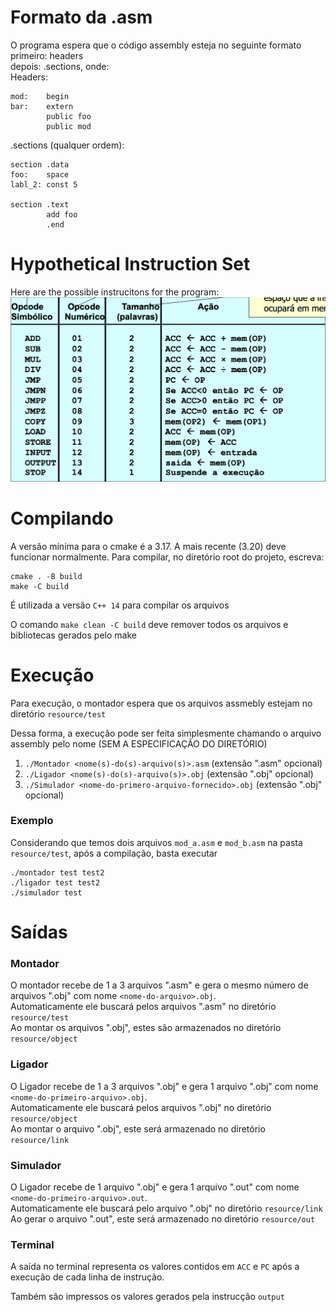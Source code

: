 # Formato da .asm
O programa espera que o código assembly esteja no seguinte formato
primeiro: headers \
depois: .sections, onde: \
Headers:
```
mod:    begin
bar:    extern
        public foo
        public mod
```
.sections (qualquer ordem):
```
section .data
foo:    space
labl_2: const 5

section .text
        add foo
        .end
```

# Hypothetical Instruction Set
Here are the possible instrucitons for the program: \
![Instruction Set](images/InstructionSet.png)


# Compilando
A versão mínima para o cmake é a 3.17. A mais recente (3.20) deve funcionar normalmente.
Para compilar, no diretório root do projeto, escreva:
```
cmake . -B build
make -C build
```

É utilizada a versão `C++ 14` para compilar os arquivos

O comando `make clean -C build` deve remover todos os arquivos
e bibliotecas gerados pelo make

# Execução
Para execução, o montador espera que os arquivos assmebly
estejam no diretório `resource/test`

Dessa forma, a execução pode ser feita simplesmente chamando o arquivo assembly
pelo nome (SEM A ESPECIFICAÇÃO DO DIRETÓRIO)
1. `./Montador <nome(s)-do(s)-arquivo(s)>.asm`    (extensão ".asm" opcional)
2. `./Ligador <nome(s)-do(s)-arquivo(s)>.obj`   (extensão ".obj" opcional)
3. `./Simulador <nome-do-primero-arquivo-fornecido>.obj` (extensão ".obj" opcional)
### Exemplo
Considerando que temos dois arquivos `mod_a.asm` e `mod_b.asm` na pasta `resource/test`, após a compilação, basta executar
```
./montador test test2
./ligador test test2
./simulador test
```
# Saídas
### Montador
O montador recebe de 1 a 3 arquivos ".asm" e gera o mesmo número de arquivos ".obj" com nome `<nome-do-arquivo>.obj`.\
Automaticamente ele buscará pelos arquivos ".asm" no diretório `resource/test`\
Ao montar os arquivos ".obj", estes são armazenados no diretório `resource/object`

### Ligador
O Ligador recebe de 1 a 3 arquivos ".obj" e gera 1 arquivo ".obj" com nome `<nome-do-primeiro-arquivo>.obj`.\
Automaticamente ele buscará pelos arquivos ".obj" no diretório `resource/object`\
Ao montar o arquivo ".obj", este será armazenado no diretório `resource/link`

### Simulador
O Ligador recebe de 1 arquivo ".obj" e gera 1 arquivo ".out" com nome `<nome-do-primeiro-arquivo>.out`.\
Automaticamente ele buscará pelo arquivo ".obj" no diretório `resource/link`\
Ao gerar o arquivo ".out", este será armazenado no diretório `resource/out`

### Terminal
A saída no terminal representa os valores contidos em `ACC` e `PC` após a
execução de cada linha de instrução.

Também são impressos os valores
gerados pela instrucção `output`

